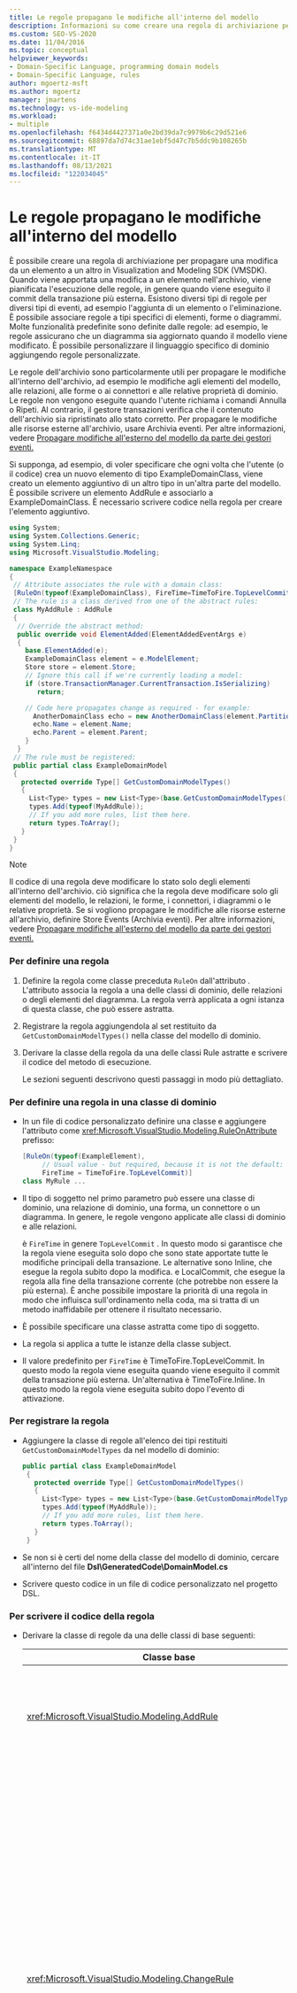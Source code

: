 ```yaml
---
title: Le regole propagano le modifiche all'interno del modello
description: Informazioni su come creare una regola di archiviazione per propagare una modifica da un elemento a un altro in Visualization and Modeling SDK (VMSDK).
ms.custom: SEO-VS-2020
ms.date: 11/04/2016
ms.topic: conceptual
helpviewer_keywords:
- Domain-Specific Language, programming domain models
- Domain-Specific Language, rules
author: mgoertz-msft
ms.author: mgoertz
manager: jmartens
ms.technology: vs-ide-modeling
ms.workload:
- multiple
ms.openlocfilehash: f6434d4427371a0e2bd39da7c9979b6c29d521e6
ms.sourcegitcommit: 68897da7d74c31ae1ebf5d47c7b5ddc9b108265b
ms.translationtype: MT
ms.contentlocale: it-IT
ms.lasthandoff: 08/13/2021
ms.locfileid: "122034045"
---
```

# <a name="rules-propagate-changes-within-the-model"></a>Le regole propagano le modifiche all'interno del modello
È possibile creare una regola di archiviazione per propagare una modifica da un elemento a un altro in Visualization and Modeling SDK (VMSDK). Quando viene apportata una modifica a un elemento nell'archivio, viene pianificata l'esecuzione delle regole, in genere quando viene eseguito il commit della transazione più esterna. Esistono diversi tipi di regole per diversi tipi di eventi, ad esempio l'aggiunta di un elemento o l'eliminazione. È possibile associare regole a tipi specifici di elementi, forme o diagrammi. Molte funzionalità predefinite sono definite dalle regole: ad esempio, le regole assicurano che un diagramma sia aggiornato quando il modello viene modificato. È possibile personalizzare il linguaggio specifico di dominio aggiungendo regole personalizzate.

 Le regole dell'archivio sono particolarmente utili per propagare le modifiche all'interno dell'archivio, ad esempio le modifiche agli elementi del modello, alle relazioni, alle forme o ai connettori e alle relative proprietà di dominio. Le regole non vengono eseguite quando l'utente richiama i comandi Annulla o Ripeti. Al contrario, il gestore transazioni verifica che il contenuto dell'archivio sia ripristinato allo stato corretto. Per propagare le modifiche alle risorse esterne all'archivio, usare Archivia eventi. Per altre informazioni, vedere [Propagare modifiche all'esterno del modello da parte dei gestori eventi.](../modeling/event-handlers-propagate-changes-outside-the-model.md)

 Si supponga, ad esempio, di voler specificare che ogni volta che l'utente (o il codice) crea un nuovo elemento di tipo ExampleDomainClass, viene creato un elemento aggiuntivo di un altro tipo in un'altra parte del modello. È possibile scrivere un elemento AddRule e associarlo a ExampleDomainClass. È necessario scrivere codice nella regola per creare l'elemento aggiuntivo.

```csharp
using System;
using System.Collections.Generic;
using System.Linq;
using Microsoft.VisualStudio.Modeling;

namespace ExampleNamespace
{
 // Attribute associates the rule with a domain class:
 [RuleOn(typeof(ExampleDomainClass), FireTime=TimeToFire.TopLevelCommit)]
 // The rule is a class derived from one of the abstract rules:
 class MyAddRule : AddRule
 {
  // Override the abstract method:
  public override void ElementAdded(ElementAddedEventArgs e)
  {
    base.ElementAdded(e);
    ExampleDomainClass element = e.ModelElement;
    Store store = element.Store;
    // Ignore this call if we're currently loading a model:
    if (store.TransactionManager.CurrentTransaction.IsSerializing)
       return;

    // Code here propagates change as required - for example:
      AnotherDomainClass echo = new AnotherDomainClass(element.Partition);
      echo.Name = element.Name;
      echo.Parent = element.Parent;
    }
  }
 // The rule must be registered:
 public partial class ExampleDomainModel
 {
   protected override Type[] GetCustomDomainModelTypes()
   {
     List<Type> types = new List<Type>(base.GetCustomDomainModelTypes());
     types.Add(typeof(MyAddRule));
     // If you add more rules, list them here.
     return types.ToArray();
   }
 }
}
```

> [!NOTE]
> Il codice di una regola deve modificare lo stato solo degli elementi all'interno dell'archivio. ciò significa che la regola deve modificare solo gli elementi del modello, le relazioni, le forme, i connettori, i diagrammi o le relative proprietà. Se si vogliono propagare le modifiche alle risorse esterne all'archivio, definire Store Events (Archivia eventi). Per altre informazioni, vedere [Propagare modifiche all'esterno del modello da parte dei gestori eventi.](../modeling/event-handlers-propagate-changes-outside-the-model.md)

### <a name="to-define-a-rule"></a>Per definire una regola

1. Definire la regola come classe preceduta `RuleOn` dall'attributo . L'attributo associa la regola a una delle classi di dominio, delle relazioni o degli elementi del diagramma. La regola verrà applicata a ogni istanza di questa classe, che può essere astratta.

2. Registrare la regola aggiungendola al set restituito da `GetCustomDomainModelTypes()` nella classe del modello di dominio.

3. Derivare la classe della regola da una delle classi Rule astratte e scrivere il codice del metodo di esecuzione.

   Le sezioni seguenti descrivono questi passaggi in modo più dettagliato.

### <a name="to-define-a-rule-on-a-domain-class"></a>Per definire una regola in una classe di dominio

- In un file di codice personalizzato definire una classe e aggiungere l'attributo come <xref:Microsoft.VisualStudio.Modeling.RuleOnAttribute> prefisso:

    ```csharp
    [RuleOn(typeof(ExampleElement),
         // Usual value - but required, because it is not the default:
         FireTime = TimeToFire.TopLevelCommit)]
    class MyRule ...

    ```

- Il tipo di soggetto nel primo parametro può essere una classe di dominio, una relazione di dominio, una forma, un connettore o un diagramma. In genere, le regole vengono applicate alle classi di dominio e alle relazioni.

     è `FireTime` in genere `TopLevelCommit` . In questo modo si garantisce che la regola viene eseguita solo dopo che sono state apportate tutte le modifiche principali della transazione. Le alternative sono Inline, che esegue la regola subito dopo la modifica. e LocalCommit, che esegue la regola alla fine della transazione corrente (che potrebbe non essere la più esterna). È anche possibile impostare la priorità di una regola in modo che influisca sull'ordinamento nella coda, ma si tratta di un metodo inaffidabile per ottenere il risultato necessario.

- È possibile specificare una classe astratta come tipo di soggetto.

- La regola si applica a tutte le istanze della classe subject.

- Il valore predefinito per `FireTime` è TimeToFire.TopLevelCommit. In questo modo la regola viene eseguita quando viene eseguito il commit della transazione più esterna. Un'alternativa è TimeToFire.Inline. In questo modo la regola viene eseguita subito dopo l'evento di attivazione.

### <a name="to-register-the-rule"></a>Per registrare la regola

- Aggiungere la classe di regole all'elenco dei tipi restituiti `GetCustomDomainModelTypes` da nel modello di dominio:

    ```csharp
    public partial class ExampleDomainModel
     {
       protected override Type[] GetCustomDomainModelTypes()
       {
         List<Type> types = new List<Type>(base.GetCustomDomainModelTypes());
         types.Add(typeof(MyAddRule));
         // If you add more rules, list them here.
         return types.ToArray();
       }
     }

    ```

- Se non si è certi del nome della classe del modello di dominio, cercare all'interno del file **Dsl\GeneratedCode\DomainModel.cs**

- Scrivere questo codice in un file di codice personalizzato nel progetto DSL.

### <a name="to-write-the-code-of-the-rule"></a>Per scrivere il codice della regola

- Derivare la classe di regole da una delle classi di base seguenti:

  | Classe base | Trigger |
  |-|-|
  | <xref:Microsoft.VisualStudio.Modeling.AddRule> | Viene aggiunto un elemento, un collegamento o una forma.<br /><br /> Usare questa opzione per rilevare nuove relazioni, oltre ai nuovi elementi. |
  | <xref:Microsoft.VisualStudio.Modeling.ChangeRule> | Il valore di una proprietà di dominio viene modificato. L'argomento del metodo fornisce i valori vecchi e nuovi.<br /><br /> Per le forme, questa regola viene attivata quando la proprietà predefinita `AbsoluteBounds` viene modificata, se la forma viene spostata.<br /><br /> In molti casi, è più pratico eseguire l'override `OnValueChanged` di o nel gestore delle `OnValueChanging` proprietà. Questi metodi vengono chiamati immediatamente prima e dopo la modifica. Al contrario, la regola viene in genere eseguita alla fine della transazione. Per altre informazioni, vedere [Domain Property Value Change Handlers](../modeling/domain-property-value-change-handlers.md). **Nota:**  Questa regola non viene attivata quando viene creato o eliminato un collegamento. Scrivere invece un oggetto `AddRule` e un oggetto per la relazione di `DeleteRule` dominio. |
  | <xref:Microsoft.VisualStudio.Modeling.DeletingRule> | Attivato quando un elemento o un collegamento sta per essere eliminato. La proprietà ModelElement.IsDeleting è true fino alla fine della transazione. |
  | <xref:Microsoft.VisualStudio.Modeling.DeleteRule> | Viene eseguito quando un elemento o un collegamento è stato eliminato. La regola viene eseguita dopo l'esecuzione di tutte le altre regole, tra cui DeletingRules. ModelElement.IsDeleting è false e ModelElement.IsDeleted è true. Per consentire un annullamento successivo, l'elemento non viene effettivamente rimosso dalla memoria, ma viene rimosso da Store.ElementDirectory. |
  | <xref:Microsoft.VisualStudio.Modeling.MoveRule> | Un elemento viene spostato da una partizione dell'archivio a un'altra.<br /><br /> Si noti che questo non è correlato alla posizione grafica di una forma. |
  | <xref:Microsoft.VisualStudio.Modeling.RolePlayerChangeRule> | Questa regola si applica solo alle relazioni di dominio. Viene attivato se si assegna in modo esplicito un elemento del modello a una delle estremità di un collegamento. |
  | <xref:Microsoft.VisualStudio.Modeling.RolePlayerPositionChangeRule> | Attivato quando l'ordinamento dei collegamenti da o verso un elemento viene modificato usando i metodi MoveBefore o MoveToIndex su un collegamento. |
  | <xref:Microsoft.VisualStudio.Modeling.TransactionBeginningRule> | Viene eseguito quando viene creata una transazione. |
  | <xref:Microsoft.VisualStudio.Modeling.TransactionCommittingRule> | Viene eseguito quando sta per essere eseguito il commit della transazione. |
  | <xref:Microsoft.VisualStudio.Modeling.TransactionRollingBackRule> | Viene eseguito quando sta per essere eseguito il rollback della transazione. |

- Ogni classe ha un metodo di cui si esegue l'override. Digitare `override` la classe per individuarla. Il parametro di questo metodo identifica l'elemento da modificare.

  Si notino i punti seguenti sulle regole:

1. Il set di modifiche in una transazione potrebbe attivare molte regole. In genere, le regole vengono eseguite quando viene eseguito il commit della transazione più esterna. Vengono eseguiti in un ordine non specificato.

2. Una regola viene sempre eseguita all'interno di una transazione. Pertanto, non è necessario creare una nuova transazione per apportare modifiche.

3. Le regole non vengono eseguite quando viene eseguito il rollback di una transazione o quando vengono eseguite le operazioni di annullamento o rollfornimento. Queste operazioni ripristinano lo stato precedente di tutto il contenuto dello Store. Pertanto, se la regola modifica lo stato di qualsiasi elemento all'esterno dello Store, potrebbe non mantenere sincronizzato con il contenuto dello Store. Per aggiornare lo stato all'esterno dello Store, è meglio usare Eventi. Per altre informazioni, vedere [Propagare modifiche all'esterno del modello da parte dei gestori eventi.](../modeling/event-handlers-propagate-changes-outside-the-model.md)

4. Alcune regole vengono eseguite quando un modello viene caricato da un file. Per determinare se il caricamento o il salvataggio è in corso, usare `store.TransactionManager.CurrentTransaction.IsSerializing` .

5. Se il codice della regola crea più trigger di regola, questi verranno aggiunti alla fine dell'elenco di attivazione e verranno eseguiti prima del completamento della transazione. Le regole DeletedRules vengono eseguite dopo tutte le altre regole. Una regola può essere eseguita più volte in una transazione, una volta per ogni modifica.

6. Per passare informazioni da e verso le regole, è possibile archiviare le informazioni in `TransactionContext` . Si tratta semplicemente di un dizionario mantenuto durante la transazione. Viene eliminato al termine della transazione. Gli argomenti dell'evento in ogni regola forniscono l'accesso. Tenere presente che le regole non vengono eseguite in un ordine prevedibile.

7. Usare le regole dopo aver considerato altre alternative. Ad esempio, se si desidera aggiornare una proprietà quando viene modificato un valore, è consigliabile usare una proprietà calcolata. Se si desidera vincolare le dimensioni o la posizione di una forma, usare un oggetto `BoundsRule` . Se si vuole rispondere a una modifica nel valore di una proprietà, aggiungere `OnValueChanged` un gestore alla proprietà . Per altre informazioni, vedere [Risposta e propagazione delle modifiche.](../modeling/responding-to-and-propagating-changes.md)

## <a name="example"></a>Esempio
 Nell'esempio seguente viene aggiornata una proprietà quando viene creata un'istanza di una relazione di dominio per collegare due elementi. La regola verrà attivata non solo quando l'utente crea un collegamento in un diagramma, ma anche se il codice programma crea un collegamento.

 Per testare questo esempio, creare un DSL usando il modello di soluzione Task Flow e inserire il codice seguente in un file nel progetto Dsl. Compilare ed eseguire la soluzione e aprire il file di esempio nel progetto debug. Disegnare un collegamento di commento tra una forma Commento e un elemento flusso. Il testo nel commento viene modificato per segnalare l'elemento più recente a cui è stato connesso.

 In pratica, in genere si scrive una regola DeleteRule per ogni AddRule.

```csharp
using System;
using System.Collections.Generic;
using System.Linq;
using System.Text;
using Microsoft.VisualStudio.Modeling;

namespace Company.TaskRuleExample
{

  [RuleOn(typeof(CommentReferencesSubjects))]
  public class RoleRule : AddRule
  {

    public override void ElementAdded(ElementAddedEventArgs e)
    {
      base.ElementAdded(e);
      CommentReferencesSubjects link = e.ModelElement as CommentReferencesSubjects;
      Comment comment = link.Comment;
      FlowElement subject = link.Subject;
      Transaction current = link.Store.TransactionManager.CurrentTransaction;
      // Don't want to run when we're just loading from file:
      if (current.IsSerializing) return;
      comment.Text = "Flow has " + subject.FlowTo.Count + " outgoing connections";
    }

  }

  public partial class TaskRuleExampleDomainModel
  {
    protected override Type[] GetCustomDomainModelTypes()
    {
      List<Type> types = new List<Type>(base.GetCustomDomainModelTypes());
      types.Add(typeof(RoleRule));
      return types.ToArray();
    }
  }

}
```

## <a name="see-also"></a>Vedi anche

- [I gestori eventi propagano le modifiche al di fuori del modello](../modeling/event-handlers-propagate-changes-outside-the-model.md)